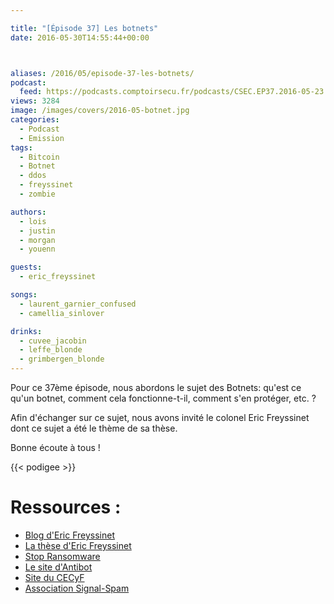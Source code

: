 ```yaml
---

title: "[Épisode 37] Les botnets"
date: 2016-05-30T14:55:44+00:00



aliases: /2016/05/episode-37-les-botnets/
podcast:
  feed: https://podcasts.comptoirsecu.fr/podcasts/CSEC.EP37.2016-05-23.BOTNETS.mp3
views: 3284
image: /images/covers/2016-05-botnet.jpg
categories:
  - Podcast
  - Emission
tags:
  - Bitcoin
  - Botnet
  - ddos
  - freyssinet
  - zombie

authors:
  - lois
  - justin
  - morgan
  - youenn

guests:
  - eric_freyssinet

songs:
  - laurent_garnier_confused
  - camellia_sinlover

drinks:
  - cuvee_jacobin
  - leffe_blonde
  - grimbergen_blonde
---
```

Pour ce 37ème épisode, nous abordons le sujet des Botnets: qu'est ce qu'un botnet, comment cela fonctionne-t-il, comment s'en protéger, etc. ?

Afin d'échanger sur ce sujet, nous avons invité le colonel Eric Freyssinet dont ce sujet a été le thème de sa thèse.

Bonne écoute à tous !

{{< podigee >}}

# Ressources :

  * [Blog d'Eric Freyssinet](https://blog.crimenumerique.fr/)
  * [La thèse d'Eric Freyssinet](https://blog.crimenumerique.fr/2015/11/21/lutte-contre-les-botnets/)
  * [Stop Ransomware](https://stopransomware.fr/)
  * [Le site d'Antibot](https://www.antibot.fr)
  * [Site du CECyF](http://www.cecyf.fr/)
  * [Association Signal-Spam](https://www.signal-spam.fr/)
